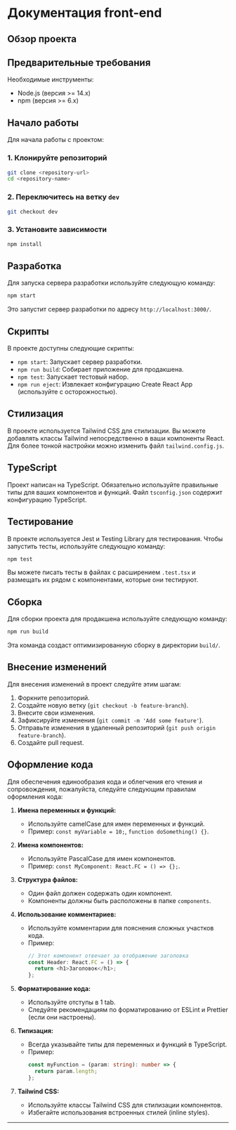 
# Документация front-end

## Обзор проекта

## Предварительные требования

Необходимые инструменты:

- Node.js (версия >= 14.x)
- npm (версия >= 6.x)

## Начало работы

Для начала работы с проектом:

### 1. Клонируйте репозиторий

```bash
git clone <repository-url>
cd <repository-name>
```

### 2. Переключитесь на ветку `dev`

```bash
git checkout dev
```

### 3. Установите зависимости

```bash
npm install
```

## Разработка

Для запуска сервера разработки используйте следующую команду:

```bash
npm start
```

Это запустит сервер разработки по адресу `http://localhost:3000/`.

## Скрипты

В проекте доступны следующие скрипты:

- `npm start`: Запускает сервер разработки.
- `npm run build`: Собирает приложение для продакшена.
- `npm test`: Запускает тестовый набор.
- `npm run eject`: Извлекает конфигурацию Create React App (используйте с осторожностью).

## Стилизация

В проекте используется Tailwind CSS для стилизации. Вы можете добавлять классы Tailwind непосредственно в ваши компоненты React. Для более тонкой настройки можно изменить файл `tailwind.config.js`.

## TypeScript

Проект написан на TypeScript. Обязательно используйте правильные типы для ваших компонентов и функций. Файл `tsconfig.json` содержит конфигурацию TypeScript.

## Тестирование

В проекте используется Jest и Testing Library для тестирования. Чтобы запустить тесты, используйте следующую команду:

```bash
npm test
```

Вы можете писать тесты в файлах с расширением `.test.tsx` и размещать их рядом с компонентами, которые они тестируют.

## Сборка

Для сборки проекта для продакшена используйте следующую команду:

```bash
npm run build
```

Эта команда создаст оптимизированную сборку в директории `build/`.

## Внесение изменений

Для внесения изменений в проект следуйте этим шагам:

1. Форкните репозиторий.
2. Создайте новую ветку (`git checkout -b feature-branch`).
3. Внесите свои изменения.
4. Зафиксируйте изменения (`git commit -m 'Add some feature'`).
5. Отправьте изменения в удаленный репозиторий (`git push origin feature-branch`).
6. Создайте pull request.

## Оформление кода

Для обеспечения единообразия кода и облегчения его чтения и сопровождения, пожалуйста, следуйте следующим правилам оформления кода:

1. **Имена переменных и функций:**
   - Используйте camelCase для имен переменных и функций.
   - Пример: `const myVariable = 10;`, `function doSomething() {}`.

2. **Имена компонентов:**
   - Используйте PascalCase для имен компонентов.
   - Пример: `const MyComponent: React.FC = () => {};`.

3. **Структура файлов:**
   - Один файл должен содержать один компонент.
   - Компоненты должны быть расположены в папке `components`.

4. **Использование комментариев:**
   - Используйте комментарии для пояснения сложных участков кода.
   - Пример:
     ```javascript
     // Этот компонент отвечает за отображение заголовка
     const Header: React.FC = () => {
       return <h1>Заголовок</h1>;
     };
     ```

5. **Форматирование кода:**
   - Используйте отступы в 1 tab.
   - Следуйте рекомендациям по форматированию от ESLint и Prettier (если они настроены).

6. **Типизация:**
   - Всегда указывайте типы для переменных и функций в TypeScript.
   - Пример:
     ```typescript
     const myFunction = (param: string): number => {
       return param.length;
     };
     ```

7. **Tailwind CSS:**
   - Используйте классы Tailwind CSS для стилизации компонентов.
   - Избегайте использования встроенных стилей (inline styles).

---
